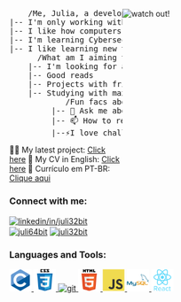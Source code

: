 
<img src="https://c.tenor.com/yQ6QlIyJf-EAAAAd/tenor.gif" height=400 width=300 align="right" alt="watch out!"></img>
<pre align="left">
    /Me, Julia, a developer from Brazil
|-- I'm only working with freelance by now
|-- I like how computers work
|-- I'm learning Cybersecurity 
|-- I like learning new things and doing fun things with it 
      /What am I aiming today?
    |-- I'm looking for an internship in Software development
    |-- Good reads
    |-- Projects with friends
    |-- Studying with maximimizing output mindset 
            /Fun facs about me
         |-- 💬 Ask me about hardware, I love computers
         |-- 📫 How to reach me: juliamesquita267@gmail.com
         |--⚡I love challenges 
</pre>
🧑‍💻 My latest project: <a href="https://juli32bit.vercel.app/" target="blank"> Click here</a> 
📄 My CV in English: <a href="https://drive.google.com/file/d/1LlZb6M3NPf8_9RDburWFnWe8DptqIj_K/view?usp=sharing" target="_blank">Click here</a>
📄 Currículo em PT-BR: <a href="https://drive.google.com/file/d/1Q5TD9QvjtH4AWT4TC7B8ADAlhGNfVOUu/view?usp=sharing" target ="_blank">Clique aqui</a></li>
<h3 align="left">Connect with me:</h3>
<p align="left">
<a href="https://linkedin.com/in/juli32bit" target="blank"><img align="center" src="https://raw.githubusercontent.com/rahuldkjain/github-profile-readme-generator/master/src/images/icons/Social/linked-in-alt.svg" alt="linkedin/in/juli32bit" height="30" width="40" /></a>
<a href="https://instagram.com/juli64bit" target="blank"><img align="center" src="https://raw.githubusercontent.com/rahuldkjain/github-profile-readme-generator/master/src/images/icons/Social/instagram.svg" alt="juli64bit" height="30" width="40" /></a>
<a href="https://www.youtube.com/@juli32bit" target="blank"><img align="center" src="https://raw.githubusercontent.com/rahuldkjain/github-profile-readme-generator/master/src/images/icons/Social/youtube.svg" alt="juli32bit" height="30" width="40" /></a>

<h3 align="left">Languages and Tools:</h3>
<p align="left"> <a href="https://www.cprogramming.com/" target="_blank" rel="noreferrer"> <img src="https://raw.githubusercontent.com/devicons/devicon/master/icons/c/c-original.svg" alt="c" width="40" height="40"/> </a> <a href="https://www.w3schools.com/css/" target="_blank" rel="noreferrer"> <img src="https://raw.githubusercontent.com/devicons/devicon/master/icons/css3/css3-original-wordmark.svg" alt="css3" width="40" height="40"/> </a> <a href="https://git-scm.com/" target="_blank" rel="noreferrer"> <img src="https://www.vectorlogo.zone/logos/git-scm/git-scm-icon.svg" alt="git" width="40" height="40"/> </a> <a href="https://www.w3.org/html/" target="_blank" rel="noreferrer"> <img src="https://raw.githubusercontent.com/devicons/devicon/master/icons/html5/html5-original-wordmark.svg" alt="html5" width="40" height="40"/> </a> <a href="https://developer.mozilla.org/en-US/docs/Web/JavaScript" target="_blank" rel="noreferrer"> <img src="https://raw.githubusercontent.com/devicons/devicon/master/icons/javascript/javascript-original.svg" alt="javascript" width="40" height="40"/> </a> <a href="https://www.mysql.com/" target="_blank" rel="noreferrer"> <img src="https://raw.githubusercontent.com/devicons/devicon/master/icons/mysql/mysql-original-wordmark.svg" alt="mysql" width="40" height="40"/> </a> <a href="https://reactjs.org/" target="_blank" rel="noreferrer"> <img src="https://raw.githubusercontent.com/devicons/devicon/master/icons/react/react-original-wordmark.svg" alt="react" width="40" height="40"/> </a> </p>
